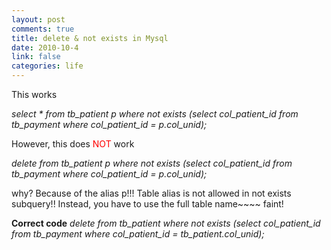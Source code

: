 ```yaml
--- 
layout: post
comments: true
title: delete & not exists in Mysql
date: 2010-10-4
link: false
categories: life
---
```

This works

<em>select *  from tb_patient p where not exists (select col_patient_id from tb_payment   where  col_patient_id = p.col_unid);</em>

However, this does <span style="color: #ff0000;">NOT</span> work

<em>delete  from tb_patient p where not exists (select col_patient_id from tb_payment  where col_patient_id = p.col_unid);</em>

why? Because of the alias p!!! Table alias is not allowed in not exists subquery!! Instead, you have to use the full table name~~~~ faint!

<strong>Correct code</strong>
<em> delete  from tb_patient where not exists (select col_patient_id from tb_payment  where col_patient_id = tb_patient.col_unid);</em>
